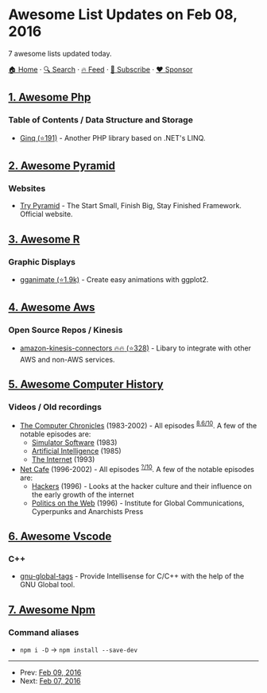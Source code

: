 # Awesome List Updates on Feb 08, 2016

7 awesome lists updated today.

[🏠 Home](/README.md) · [🔍 Search](https://www.trackawesomelist.com/search/) · [🔥 Feed](https://www.trackawesomelist.com/rss.xml) · [📮 Subscribe](https://trackawesomelist.us17.list-manage.com/subscribe?u=d2f0117aa829c83a63ec63c2f&id=36a103854c) · [❤️  Sponsor](https://github.com/sponsors/theowenyoung)



## [1. Awesome Php](/content/ziadoz/awesome-php/README.md)

### Table of Contents / Data Structure and Storage

*   [Ginq (⭐191)](https://github.com/akanehara/ginq) - Another PHP library based on .NET's LINQ.

## [2. Awesome Pyramid](/content/uralbash/awesome-pyramid/README.md)

### Websites

*   [Try Pyramid](https://trypyramid.com/) - The Start Small, Finish Big,
    Stay Finished Framework. Official website.

## [3. Awesome R](/content/qinwf/awesome-R/README.md)

### Graphic Displays

*   [gganimate (⭐1.9k)](https://github.com/dgrtwo/gganimate) - Create easy animations with ggplot2.

## [4. Awesome Aws](/content/donnemartin/awesome-aws/README.md)

### Open Source Repos / Kinesis

*   [amazon-kinesis-connectors :fire::fire: (⭐328)](https://github.com/awslabs/amazon-kinesis-connectors) - Libary to integrate with other AWS and non-AWS services.

## [5. Awesome Computer History](/content/watson/awesome-computer-history/README.md)

### Videos / Old recordings

*   [The Computer Chronicles](https://www.youtube.com/channel/UCkJ6eQKpHZgsZBla4JgKj3A) (1983-2002) - All episodes <sup>[8.6/10](https://www.imdb.com/title/tt0421311/)</sup>. A few of the notable episodes are:
    *   [Simulator Software](https://www.youtube.com/watch?v=ZVZiureyV-s) (1983)
    *   [Artificial Intelligence](https://www.youtube.com/watch?v=7Uz3HYfCIGc) (1985)
    *   [The Internet](https://www.youtube.com/watch?v=U_o8gerare0) (1993)
*   [Net Cafe](https://archive.org/details/netcafe) (1996-2002) - All episodes <sup>[?/10](https://www.imdb.com/title/tt1057240/)</sup>. A few of the notable episodes are:
    *   [Hackers](https://archive.org/details/nc101_hackers) (1996) - Looks at the hacker culture and their influence on the early growth of the internet
    *   [Politics on the Web](https://archive.org/details/nc103_cyberpolitics) (1996) - Institute for Global Communications, Cyperpunks and Anarchists Press

## [6. Awesome Vscode](/content/viatsko/awesome-vscode/README.md)

### C++

*   [gnu-global-tags](https://marketplace.visualstudio.com/items?itemName=austin.code-gnu-global) - Provide Intellisense for C/C++ with the help of the GNU Global tool.

## [7. Awesome Npm](/content/sindresorhus/awesome-npm/README.md)

### Command aliases

*   `npm i -D` → `npm install --save-dev`

---

- Prev: [Feb 09, 2016](/content/2016/02/09/README.md)
- Next: [Feb 07, 2016](/content/2016/02/07/README.md)
